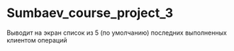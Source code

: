 # Sumbaev_course_project_3
Выводит на экран список из 5 (по умолчанию) последних выполненных клиентом операций
